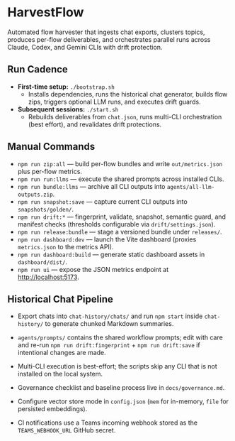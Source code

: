 # HarvestFlow

Automated flow harvester that ingests chat exports, clusters topics, produces per-flow deliverables, and orchestrates parallel runs across Claude, Codex, and Gemini CLIs with drift protection.

## Run Cadence
- **First-time setup:** `./bootstrap.sh`
  - Installs dependencies, runs the historical chat generator, builds flow zips, triggers optional LLM runs, and executes drift guards.
- **Subsequent sessions:** `./start.sh`
  - Rebuilds deliverables from `chat.json`, runs multi-CLI orchestration (best effort), and revalidates drift protections.

## Manual Commands
- `npm run zip:all` — build per-flow bundles and write `out/metrics.json` plus per-flow metrics.
- `npm run run:llms` — execute the shared prompts across installed CLIs.
- `npm run bundle:llms` — archive all CLI outputs into `agents/all-llm-outputs.zip`.
- `npm run snapshot:save` — capture current CLI outputs into `snapshots/golden/`.
- `npm run drift:*` — fingerprint, validate, snapshot, semantic guard, and manifest checks (thresholds configurable via `drift/settings.json`).
- `npm run release:bundle` — stage a versioned bundle under `releases/`.
- `npm run dashboard:dev` — launch the Vite dashboard (proxies `metrics.json` to the metrics API).
- `npm run dashboard:build` — generate static dashboard assets in `dashboard/dist/`.
- `npm run ui` — expose the JSON metrics endpoint at <http://localhost:5173>.

## Historical Chat Pipeline
- Export chats into `chat-history/chats/` and run `npm start` inside `chat-history/` to generate chunked Markdown summaries.

- `agents/prompts/` contains the shared workflow prompts; edit with care and re-run `npm run drift:fingerprint` + `npm run drift:save` if intentional changes are made.
- Multi-CLI execution is best-effort; the scripts skip any CLI that is not installed on the local system.
- Governance checklist and baseline process live in `docs/governance.md`.
- Configure vector store mode in `config.json` (`mem` for in-memory, `file` for persisted embeddings).
- CI notifications use a Teams incoming webhook stored as the `TEAMS_WEBHOOK_URL` GitHub secret.
